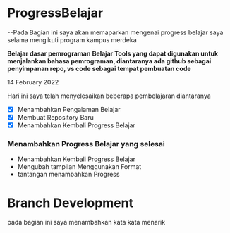 # ProgressBelajar

--Pada Bagian ini saya akan memaparkan mengenai progress belajar saya selama mengikuti program kampus merdeka

**Belajar dasar pemrograman**
**Belajar Tools yang dapat digunakan untuk menjalankan bahasa pemrograman, diantaranya ada github sebagai penyimpanan repo, vs code sebagai tempat pembuatan code**

14 February 2022

Hari ini saya telah menyelesaikan beberapa pembelajaran diantaranya


- [x] Menambahkan Pengalaman Belajar
- [x] Membuat Repository Baru
- [x] Menambahkan Kembali Progress Belajar

### Menambahkan Progress Belajar yang selesai

- Menambahkan Kembali Progress Belajar
- Mengubah tampilan Menggunakan Format
- tantangan menambahkan Progress

# Branch Development

pada bagian ini saya menambahkan kata kata menarik

